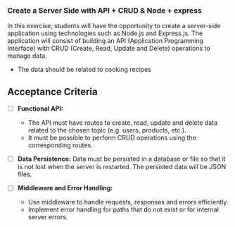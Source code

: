 ### Create a Server Side with API + CRUD & Node + express

In this exercise, students will have the opportunity to create a server-side application using technologies such as Node.js and Express.js. The application will consist of building an API (Application Programming Interface) with CRUD (Create, Read, Update and Delete) operations to manage data.

- The data should be related to cooking recipes

## Acceptance Criteria

- [ ] **Functional API:**

  - The API must have routes to create, read, update and delete data related to the chosen topic (e.g. users, products, etc.).
  - It must be possible to perform CRUD operations using the corresponding routes.

- [ ] **Data Persistence:** Data must be persisted in a database or file so that it is not lost when the server is restarted. The persisted data will be JSON files.
- [ ] **Middleware and Error Handling:**
  - Use middleware to handle requests, responses and errors efficiently.
  - Implement error handling for paths that do not exist or for internal server errors.
